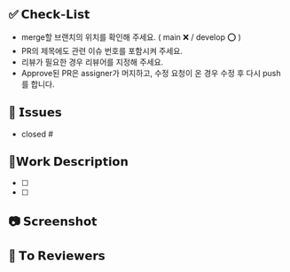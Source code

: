 ## ✅ 𝗖𝗵𝗲𝗰𝗸-𝗟𝗶𝘀𝘁
- merge할 브랜치의 위치를 확인해 주세요. ( main ❌ / develop ⭕ )
- PR의 제목에도 관련 이슈 번호를 포함시켜 주세요.
- 리뷰가 필요한 경우 리뷰어를 지정해 주세요.
- Approve된 PR은 assigner가 머지하고, 수정 요청이 온 경우 수정 후 다시 push를 합니다.

## 📌 𝗜𝘀𝘀𝘂𝗲𝘀
- closed #

## 📎𝗪𝗼𝗿𝗸 𝗗𝗲𝘀𝗰𝗿𝗶𝗽𝘁𝗶𝗼𝗻
- [ ] 
- [ ] 

## 📷 𝗦𝗰𝗿𝗲𝗲𝗻𝘀𝗵𝗼𝘁



## 💬 𝗧𝗼 𝗥𝗲𝘃𝗶𝗲𝘄𝗲𝗿𝘀
